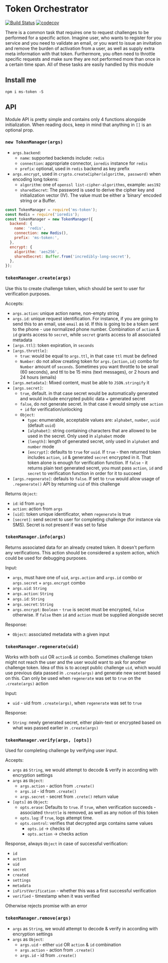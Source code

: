 # Token Orchestrator

[![Build Status](https://semaphoreci.com/api/v1/makeomatic/ms-token/branches/master/shields_badge.svg)](https://semaphoreci.com/makeomatic/ms-token)
[![codecov](https://codecov.io/gh/makeomatic/ms-token/branch/master/graph/badge.svg)](https://codecov.io/gh/makeomatic/ms-token)

There is a common task that requires one to request challenges to be performed for a specific action. Imagine user, who wants to register
for you service and you need to validate an email, or you want to issue an invitation and remove the burden of activation from a user, as well as
supply extra meta information with that token. Furthermore, you often need to throttle specific requests and make sure they are not performed more
than once in a certain time span. All of these tasks are easily handled by this module

## Install me

`npm i ms-token -S`

## API

Module API is pretty simple and contains only 4 functions alongside initialization.
When reading docs, keep in mind that anything in `[]` is an optional prop.

### `new TokenManager(args)`

* `args.backend`:
  * `name`: supported backends include: `redis`
  * `connection`: appropriate connector, `ioredis` instance for `redis`
  * `prefix`: optional, used in `redis` backend as key prefix
* `args.encrypt`, used in `crypto.createCipher(algorithm, password)` when encoding long tokens:
  * `algorithm`: one of `openssl list-cipher-algorithms`, example: `aes192`
  * `sharedSecret`: The password is used to derive the cipher key and initialization vector (IV).
  The value must be either a 'binary' encoded string or a Buffer.


```js
const TokenManager = require('ms-token');
const Redis = require('ioredis');
const tokenManager = new TokenManager({
  backend: {
    name: 'redis',
    connection: new Redis(),
    prefix: 'ms-token:',
  },
  encrypt: {
    algorithm: 'aes256',
    sharedSecret: Buffer.from('incredibly-long-secret'),
  },
});
```

### `tokenManager.create(args)`

Use this to create challenge token, which should be sent to user for verification purposes.

Accepts:

* `args.action`: unique action name, non-empty string
* `args.id`: unique request identification. For instance, if you are going to send this to an email, use `email` as id. If this is going to be a
token sent to the phone - use normalized phone number. Combination of `action` & `id` grants access to `secret`, while `secret` grants access to all associated
metadata
* `[args.ttl]`: token expiration, in `seconds`
* `[args.throttle]`:
  * `true`: would be equal to `args.ttl`, in that case `ttl` must be defined
  * `Number`: do not allow creating token for `args.{action,id}` combo for `Number` amount of `seconds`. Sometimes you want throttle to be small (60 seconds),
  and ttl to be 15 mins (text messages), or 2 hours and 24 hours (emails)
* `[args.metadata]`: Mixed content, must be able to `JSON.stringify` it
* `[args.secret]`:
  * `true`, default. in that case secret would be automatically generated and would include encrypted public data + generated secret
  * `false`, do not generate secret. In that case it would simply use `action + id` for verification/unlocking
  * `Object`:
    * `type`: enumerable, acceptable values are: `alphabet`, `number`, `uuid` (default `uuid`)
    * `[alphabet]`: string containing characters that are allowed to be used in the secret. Only used in `alphabet` mode
    * `[length]`: length of generated secret, only used in `alphabet` and `number` mode
    * `[encrypt]`: defaults to `true` for `uuid`. If `true` - then returned token includes `action`, `id` & generated `secret` encrypted in it. That token alone is enough for verification function. If `false` - it returns plain text generated secret, you must pass `action`, `id` and `secret` to verification function in order for it to succeed
* `[args.regenerate]`: defauls to `false`. If set to `true` would allow usage of `.regenerate()` API by returning `uid` of this challenge

Returns `Object`:

* `id`: id from `args`
* `action`: action from `args`
* `[uid]`: token unique identificator, when `regenerate` is true
* `[secret]`: send secret to user for completing challenge (for instance via SMS). Secret is not present if was set to false

### `tokenManager.info(args)`

Returns associated data for an already created token. It doesn't perform any verifications.
This action should be considered a system action, which could be used for debugging purposes.

Input:

* `args`, must have one of `uid`, `args.action` and `args.id` combo or `args.secret` + `args.encrypt` combo
* `args.uid`: `String`
* `args.action`: `String`
* `args.id`: `String`
* `args.secret`: `String`
* `args.encrypt`: `Boolean` - `true` is secret must be encrypted, `false` otherwise. If `false` then `id` and `action` must be supplied alongside
secret

Response:

* `Object`: associated metadata with a given input

### `tokenManager.regenerate(uid)`

Works with both `uid` OR `action`& `id` combo. Sometimes challenge token might not reach the user and the user would want to ask
for another challenge token. Idea of this is to accept public challenge `uid`, which would use previous data passed in `.create(args)`
and generate new secret based on this. Can only be used when `regenerate` was set to `true` on the `.create(args)` action

Input:

* `uid` - uid from `.create(args)`, when `regenerate` was set to `true`

Response:

* `String`: newly generated secret, either plain-text or encrypted based on what was passed earlier in `.create(args)`

### `tokenManager.verify(args, [opts])`

Used for completing challenge by verifying user input.

Accepts:

* `args` as `String`, we would attempt to decode & verify in according with encryption settings
* `args` as `Object`:
  * `args.action` - action from `.create()`
  * `args.id` - id from `.create()`
  * `args.secret` - secret from `.crete()` return value
* `[opts]` as `Object`:
  * `opts.erase`: Defaults to `true`. if `true`, when verification succeeds - associated `throttle` is removed, as well as any notion of this token
  * `opts.log`: if `true`, logs attempt time.
  * `opts.control`: verifies that decrypted args contains same values
    * `opts.id` -> checks id
    * `opts.action` -> checks action

Response, always `Object` in case of successful verification:

* `id`
* `action`
* `uid`
* `secret`
* `created`
* `settings`
* `metadata`
* `isFirstVerification` - whether this was a first successful verification
* `verified` - timestamp when it was verified

Otherwise rejects promise with an error

### `tokenManager.remove(args)`

* `args` as `String`, we would attempt to decode & verify in according with encryption settings
* `args` as `Object`:
  * `args.uid` - either `uid` OR `action` & `id` combination
  * `args.action` - action from `.create()`
  * `args.id` - id from `.create()`
